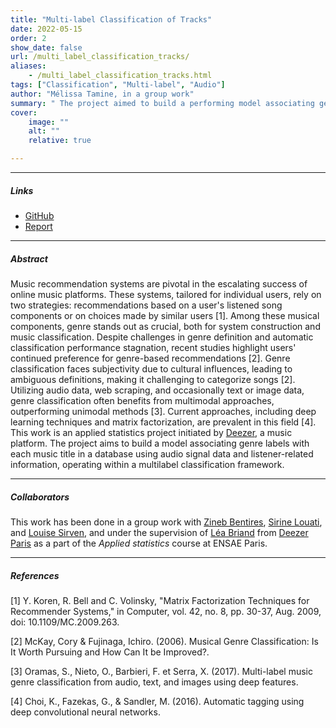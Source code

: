 ```yaml
---
title: "Multi-label Classification of Tracks" 
date: 2022-05-15
order: 2
show_date: false
url: /multi_label_classification_tracks/
aliases: 
    - /multi_label_classification_tracks.html
tags: ["Classification", "Multi-label", "Audio"]
author: "Mélissa Tamine, in a group work"
summary: " The project aimed to build a performing model associating genre labels with each music title in a database using audio signal data and listener-related information, operating within a multi-label classification framework." 
cover:
    image: ""
    alt: ""
    relative: true

---
```


---

##### Links

+ [GitHub](https://github.com/taminemelissa/multi-label-classification)
+ [Report](/projects/memoire_statistique_appliquee.pdf)

---

##### Abstract

Music recommendation systems are pivotal in the escalating success of online music platforms. These systems, tailored for individual users, rely on two strategies: recommendations based on a user's listened song components or on choices made by similar users [1]. Among these musical components, genre stands out as crucial, both for system construction and music classification. Despite challenges in genre definition and automatic classification performance stagnation, recent studies highlight users' continued preference for genre-based recommendations [2]. Genre classification faces subjectivity due to cultural influences, leading to ambiguous definitions, making it challenging to categorize songs [2]. Utilizing audio data, web scraping, and occasionally text or image data, genre classification often benefits from multimodal approaches, outperforming unimodal methods [3]. Current approaches, including deep learning techniques and matrix factorization, are prevalent in this field [4]. This work is an applied statistics project initiated by [Deezer](https://www.deezer.com/), a music platform. The project aims to build a model associating genre labels with each music title in a database using audio signal data and listener-related information, operating within a multilabel classification framework. 

---

##### Collaborators

This work has been done in a group work with [Zineb Bentires](https://www.linkedin.com/in/zineb-bentires-1b9191195/), [Sirine Louati](https://www.linkedin.com/in/sirine-louati-465932179/?originalSubdomain=fr), and [Louise Sirven](https://www.linkedin.com/in/louise-sirven-29066a260/), and under the supervision of [Léa Briand](https://www.linkedin.com/in/l%C3%A9a-briand-732291106/) from [Deezer Paris](https://www.deezer.com/) as a part of the _Applied statistics_ course at ENSAE Paris.

---

##### References

[1] Y. Koren, R. Bell and C. Volinsky, "Matrix Factorization Techniques for Recommender Systems," in Computer, vol. 42, no. 8, pp. 30-37, Aug. 2009, doi: 10.1109/MC.2009.263.

[2] McKay, Cory & Fujinaga, Ichiro. (2006). Musical Genre Classification: Is It Worth Pursuing and How Can It be Improved?. 

[3] Oramas, S., Nieto, O., Barbieri, F. et Serra, X. (2017). Multi-label music genre classification from audio, text, and images using deep features.

[4] Choi, K., Fazekas, G., & Sandler, M. (2016). Automatic tagging using deep convolutional neural networks.